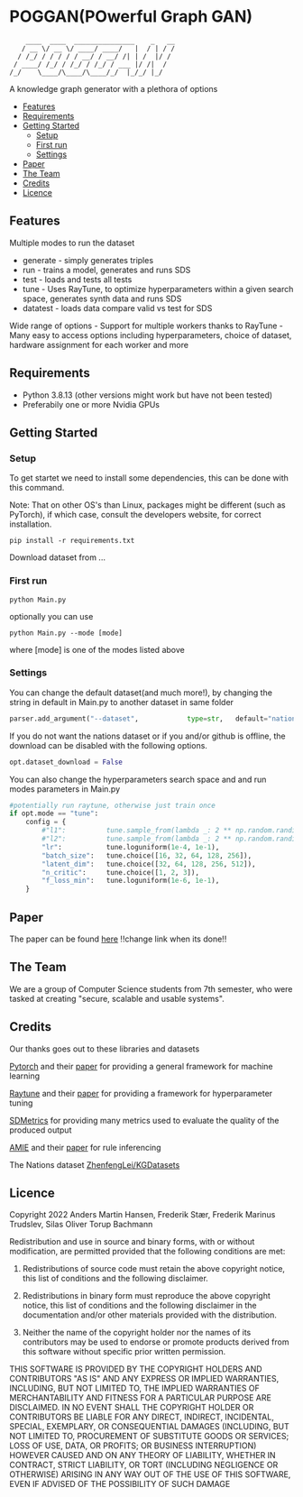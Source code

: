 # POGGAN(POwerful Graph GAN)

```
    ____  ____  _______________    _   __
   / __ \/ __ \/ ____/ ____/   |  / | / /
  / /_/ / / / / / __/ / __/ /| | /  |/ / 
 / ____/ /_/ / /_/ / /_/ / ___ |/ /|  /  
/_/    \____/\____/\____/_/  |_/_/ |_/  
```


A knowledge graph generator with a plethora of options

<!-- toc -->

- [Features](#features)
- [Requirements](#requirements)
- [Getting Started](#getting-started)
    - [Setup](#setup)
    - [First run](#first-run)
    - [Settings](#settings)
- [Paper](#paper)
- [The Team](#the-team)
- [Credits](#credits)
- [Licence](#licence)

<!-- tocstop -->

## Features
Multiple modes to run the dataset
   - generate - simply generates triples
   - run - trains a model, generates and runs SDS
   - test - loads and tests all tests
   - tune - Uses RayTune, to optimize hyperparameters within a given search space, generates synth data and runs SDS
   - datatest - loads data compare valid vs test for SDS

Wide range of options
    - Support for multiple workers thanks to RayTune
    - Many easy to access options including hyperparameters, choice of dataset, hardware assignment for each worker and more

## Requirements
   - Python 3.8.13 (other versions might work but have not been tested)
   - Preferabily one or more Nvidia GPUs


## Getting Started

### Setup
To get startet we need to install some dependencies, this can be done with this command.

Note: That on other OS's than Linux, packages might be different (such as PyTorch), if which case, consult the developers website, for correct installation.
```
pip install -r requirements.txt
```

Download dataset from ...


### First run
```
python Main.py
```

optionally you can use 

```
python Main.py --mode [mode]
```

where [mode] is one of the modes listed above


### Settings

You can change the default dataset(and much more!), by changing the string in default in Main.py to another dataset in same folder 

```python
parser.add_argument("--dataset",			type=str,	default="nations",	help="Which dataset folder to use as input")
```

If you do not want the nations dataset or if you and/or github is offline, the download can be disabled with the following options.
```python
opt.dataset_download = False
```

You can also change the hyperparameters search space and and run modes parameters in Main.py
```python
#potentially run raytune, otherwise just train once
if opt.mode == "tune":
	config = {
		#"l1":			tune.sample_from(lambda _: 2 ** np.random.randint(2, 9)),
		#"l2":			tune.sample_from(lambda _: 2 ** np.random.randint(2, 9)),
		"lr":			tune.loguniform(1e-4, 1e-1),
		"batch_size":	tune.choice([16, 32, 64, 128, 256]),
		"latent_dim":	tune.choice([32, 64, 128, 256, 512]),
		"n_critic":		tune.choice([1, 2, 3]),
		"f_loss_min":	tune.loguniform(1e-6, 1e-1),
	}
```

## Paper
The paper can be found [here](https://www.overleaf.com/project/6332b13b23a385a2ea10c941) !!change link when its done!!

## The Team
We are a group of Computer Science students from 7th semester, who were tasked at creating "secure, scalable and usable systems".

## Credits
Our thanks goes out to these libraries and datasets

[Pytorch](https://github.com/pytorch/pytorch) and their [paper](https://arxiv.org/abs/1912.01703) for providing a general framework for machine learning

[Raytune](https://github.com/ray-project/ray/tree/master/python/ray/tune) and their [paper](https://arxiv.org/abs/1807.05118) for providing a framework for hyperparameter tuning

[SDMetrics](https://github.com/sdv-dev/SDMetrics) for providing many metrics used to evaluate the quality of the produced output

[AMIE](https://github.com/lajus/amie) and their [paper](https://suchanek.name/work/publications/eswc-2020-amie-3.pdf) for rule inferencing

The Nations dataset [ZhenfengLei/KGDatasets](https://github.com/ZhenfengLei/KGDatasets)


## Licence
Copyright 2022 Anders Martin Hansen, Frederik Stær, Frederik Marinus Trudslev, Silas Oliver Torup Bachmann

Redistribution and use in source and binary forms, with or without modification, are permitted provided that the following conditions are met:

1. Redistributions of source code must retain the above copyright notice, this list of conditions and the following disclaimer.

2. Redistributions in binary form must reproduce the above copyright notice, this list of conditions and the following disclaimer in the documentation and/or other materials provided with the distribution.

3. Neither the name of the copyright holder nor the names of its contributors may be used to endorse or promote products derived from this software without specific prior written permission.

THIS SOFTWARE IS PROVIDED BY THE COPYRIGHT HOLDERS AND CONTRIBUTORS "AS IS" AND ANY EXPRESS OR IMPLIED WARRANTIES, INCLUDING, BUT NOT LIMITED TO, THE IMPLIED WARRANTIES OF MERCHANTABILITY AND FITNESS FOR A PARTICULAR PURPOSE ARE DISCLAIMED. IN NO EVENT SHALL THE COPYRIGHT HOLDER OR CONTRIBUTORS BE LIABLE FOR ANY DIRECT, INDIRECT, INCIDENTAL, SPECIAL, EXEMPLARY, OR CONSEQUENTIAL DAMAGES (INCLUDING, BUT NOT LIMITED TO, PROCUREMENT OF SUBSTITUTE GOODS OR SERVICES; LOSS OF USE, DATA, OR PROFITS; OR BUSINESS INTERRUPTION) HOWEVER CAUSED AND ON ANY THEORY OF LIABILITY, WHETHER IN CONTRACT, STRICT LIABILITY, OR TORT (INCLUDING NEGLIGENCE OR OTHERWISE) ARISING IN ANY WAY OUT OF THE USE OF THIS SOFTWARE, EVEN IF ADVISED OF THE POSSIBILITY OF SUCH DAMAGE
